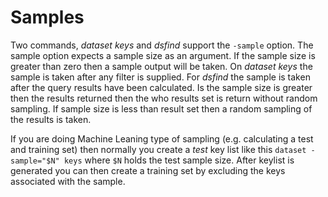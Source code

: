 
# Samples

Two commands, _dataset keys_ and _dsfind_ support the `-sample` option. The sample option
expects a sample size as an argument. If the sample size is greater than zero then a sample
output will be taken.  On _dataset keys_ the sample is taken after any filter is supplied.
For _dsfind_ the sample is taken after the query results have been calculated. Is 
the sample size is greater then the results returned then the who results set is return
without random sampling.  If sample size is less than result set then a random sampling of
the results is taken.

If you are doing Machine Leaning type of sampling (e.g. calculating a test and training set)
then normally you create a *test* key list like this `dataset -sample="$N" keys` where `$N` 
holds the test sample size. After keylist is generated you can then create a training set
by excluding the keys associated with the sample.

